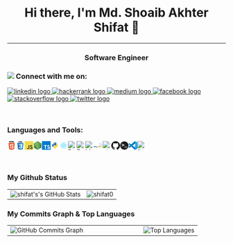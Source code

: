 ### <h1 align="center">Hi there, I'm Md. Shoaib Akhter Shifat 👋</h1>

<hr />
<h3 align="center" >Software Engineer</h3>

### <img src="https://media.giphy.com/media/iY8CRBdQXODJSCERIr/giphy.gif" width="30px"> Connect with me on:

<p align="left">
<a href="https://linkedin.com/in/md-shoaib-akhter-shifat-95752a1ba" target="blank">
   <img src="https://img.shields.io/static/v1?message=Linkedin&logo=linkedin&label=&color=0077B5&logoColor=white&labelColor=&style=for-the-badge" height="30" alt="linkedin logo"  />
</a>
<a href="https://www.hackerrank.com/profile/shifat0" target="_blank">
    <img src="https://img.shields.io/static/v1?message=HackerRank&logo=hackerrank&label=&color=2EC866&logoColor=white&labelColor=&style=for-the-badge" height="30" alt="hackerrank logo"  />
  </a>
<a href="https://medium.com/@sifuisu3" target="_blank">
    <img src="https://img.shields.io/static/v1?message=Medium&logo=medium&label=&color=12100E&logoColor=white&labelColor=&style=for-the-badge" height="30" alt="medium logo"  />
</a>
<a href="https://www.facebook.com/profile.php?id=100046112835726" target="blank">
   <img src="https://img.shields.io/static/v1?message=Facebook&logo=facebook&label=&color=1877F2&logoColor=white&labelColor=&style=for-the-badge" height="30" alt="facebook logo"  />
</a>
<a href="https://stackoverflow.com/users/15989016/md-shoaib-akhter-shifat" target="blank">
     <img src="https://img.shields.io/static/v1?message=Stackoverflow&logo=stackoverflow&label=&color=FE7A16&logoColor=white&labelColor=&style=for-the-badge" height="30" alt="stackoverflow logo"  />
</a>
<a href="https://twitter.com/SifatKh86893561" target="blank">
    <img src="https://img.shields.io/static/v1?message=Twitter&logo=twitter&label=&color=0077B5&logoColor=white&labelColor=&style=for-the-badge" height="30" alt="twitter logo"  />
</a>
</p>
<br />

### Languages and Tools:

<img align="left" alt="HTML5" width="20" height="20" src="https://raw.githubusercontent.com/github/explore/80688e429a7d4ef2fca1e82350fe8e3517d3494d/topics/html/html.png" />
<img align="left" alt="CSS3" width="20" height="20" src="https://raw.githubusercontent.com/github/explore/80688e429a7d4ef2fca1e82350fe8e3517d3494d/topics/css/css.png" />
<img align="left" alt="JavaScript" width="20" height="20" src="https://raw.githubusercontent.com/github/explore/80688e429a7d4ef2fca1e82350fe8e3517d3494d/topics/javascript/javascript.png" />
<img align="left" alt="Node.js" width="20" height="20" src="https://raw.githubusercontent.com/github/explore/80688e429a7d4ef2fca1e82350fe8e3517d3494d/topics/nodejs/nodejs.png" />
<img align="left" alt="Typescript" width="20" height="20" src="https://raw.githubusercontent.com/github/explore/80688e429a7d4ef2fca1e82350fe8e3517d3494d/topics/typescript/typescript.png" />
<img align="left" alt="Python" width="20" height="20" src="https://raw.githubusercontent.com/github/explore/80688e429a7d4ef2fca1e82350fe8e3517d3494d/topics/python/python.png" />
<img align="left" alt="React" width="20" height="20" src="https://raw.githubusercontent.com/github/explore/80688e429a7d4ef2fca1e82350fe8e3517d3494d/topics/react/react.png" />
<img align="left" alt="Redux" width="20" height="20" src="https://www.vectorlogo.zone/logos/js_redux/js_redux-icon.svg" />
<img align="left" alt="Express.js" width="20" height="20" src="https://www.vectorlogo.zone/logos/expressjs/expressjs-icon.svg" />
<img align="left" alt="MongoDB" width="20" height="20" src="https://www.vectorlogo.zone/logos/mongodb/mongodb-icon.svg" />
<img align="left" src="https://raw.githubusercontent.com/devicons/devicon/master/icons/mysql/mysql-original-wordmark.svg" alt="mysql" width="20" height="20"/>
<img align="left" src="https://www.vectorlogo.zone/logos/git-scm/git-scm-icon.svg" alt="git" width="20" height="20"/>
<img align="left" alt="GitHub" width="20" height="20" src="https://raw.githubusercontent.com/github/explore/78df643247d429f6cc873026c0622819ad797942/topics/github/github.png" />
<img align="left" alt="Terminal" width="20" height="20" src="https://raw.githubusercontent.com/github/explore/80688e429a7d4ef2fca1e82350fe8e3517d3494d/topics/terminal/terminal.png" />
<img align="left" alt="Visual Studio Code" width="20px" height="20" src="https://raw.githubusercontent.com/github/explore/80688e429a7d4ef2fca1e82350fe8e3517d3494d/topics/visual-studio-code/visual-studio-code.png" />
<img align="left" src="https://www.vectorlogo.zone/logos/firebase/firebase-icon.svg" alt="firebase" width="20" height="20"/>
<br />
<br />
<br />

<!--
    ### Most Used Languages
    <p><img align="center" src="https://github-readme-stats.vercel.app/api/top-langs/?username=shifat0&show_icons=true&locale=en&layout=compact&theme=radical" alt="shifat0" /></p>
 -->

### My Github Status

<table align="center">
  <tr>
    <td>
       <img alt="shifat's's GitHub Stats" src="https://github-readme-stats.vercel.app/api?username=shifat0&show_icons=true&theme=radical" />
    </td>
    <td>
        <img src="https://github-readme-streak-stats.herokuapp.com/?user=shifat0&show_icons=true&theme=radical" alt="shifat0" />
    </td>
  </tr>
</table>

### My Commits Graph & Top Languages

<table align="center">
  <tr>
    <td width="70%">
        <img src="https://github-readme-activity-graph.vercel.app/graph?username=shifat0&area=true&hide_border=true&custom_title=Shifat's%20GitHub%20Commits%20Graph&theme=radical" alt="GitHub Commits Graph" />
    </td>
    <td align="center" width="30%">
        <img src="https://github-readme-stats.vercel.app/api/top-langs/?username=shifat0&langs_count=10&hide_border=true&locale=en&custom_title=Top%20%Languages&theme=radical" alt="Top Languages" />
    </td>
  </tr>
</table>

<!--Profile Views <p align="left"> <img src="https://komarev.com/ghpvc/?username=shifat0&label=Profile%20views&color=0e75b6&style=flat" alt="shifat0 profile views" /> </p> -->

[twitter]: https://twitter.com/SifatKh86893561
[facebook]: https://www.facebook.com/profile.php?id=100046112835726
[linkedin]: https://linkedin.com/in/md-shoaib-akhter-shifat-95752a1ba
[stack-overflow]: https://stackoverflow.com/users/15989016/md-shoaib-akhter-shifat
